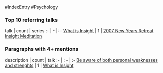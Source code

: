 #IndexEntry #Psychology

### Top 10 referring talks
talk | count | series
:- | - |: -
<a data-href="What is Insight" href="What+is+Insight" class="internal-link">What is Insight</a> | 1 | <a data-href="2007 New Years Retreat Insight Meditation" href="2007+New+Years+Retreat+Insight+Meditation" class="internal-link">2007 New Years Retreat Insight Meditation</a>

### Paragraphs with 4+ mentions
description | count | talk
:- | : - | :-
<a aria-label-position="top" aria-label="What is Insight > Be aware of both personal weaknesses and strenghts" data-href="What is Insight#Be aware of both personal weaknesses and strenghts" href="What+is+Insight#Be+aware+of+both+personal+weaknesses+and+strenghts" class="internal-link">Be aware of both personal weaknesses and strenghts</a> | 1 | <a data-href="What is Insight" href="What+is+Insight" class="internal-link">What is Insight</a>

